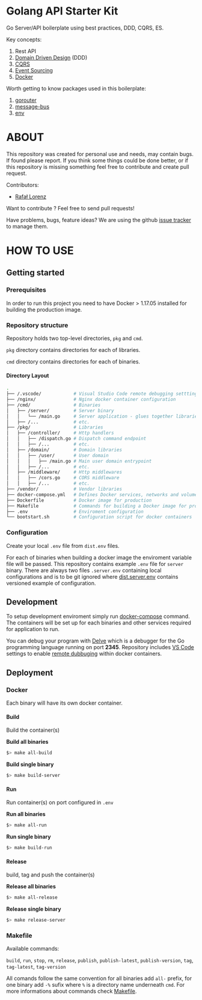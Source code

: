 Golang API Starter Kit
================

Go Server/API boilerplate using best practices, DDD, CQRS, ES.

Key concepts:
1. Rest API
2. [Domain Driven Design](https://en.wikipedia.org/wiki/Domain-driven_design)  (DDD)
3. [CQRS](https://martinfowler.com/bliki/CQRS.html)
4. [Event Sourcing](https://martinfowler.com/eaaDev/EventSourcing.html)
5. [Docker](https://www.docker.com/what-docker)

Worth getting to know packages used in this boilerplate:
1. [gorouter](https://github.com/vardius/gorouter)
2. [message-bus](https://github.com/vardius/message-bus)
3. [env](https://github.com/caarlos0/env)

ABOUT
==================================================
This repository was created for personal use and needs, may contain bugs. If found please report. If you think some things could be done better, or if this repository is missing something feel free to contribute and create pull request.

Contributors:

* [Rafał Lorenz](http://rafallorenz.com)

Want to contribute ? Feel free to send pull requests!

Have problems, bugs, feature ideas?
We are using the github [issue tracker](https://github.com/vardius/go-api-boilerplate/issues) to manage them.

HOW TO USE
==================================================

## Getting started
### Prerequisites
In order to run this project you need to have Docker > 1.17.05 installed for building the production image.

### Repository structure
Repository holds two top-level directories, `pkg` and `cmd`.

`pkg` directory contains directories for each of libraries.

`cmd` directory contains directories for each of binaries.

#### Directory Layout
```bash
.
├── /.vscode/            # Visual Studio Code remote debugging setttings
├── /nginx/              # Nginx docker container configuration
├── /cmd/                # Binaries
│   ├── /server/         # Server binary
│   │   └── /main.go     # Server application - glues together libraries
│   ├── /...             # etc.
├── /pkg/                # Libraries
│   ├── /controller/     # Http handlers
│   │   ├── /dispatch.go # Dispatch command endpoint
│   │   ├── /...         # etc.
│   ├── /domain/         # Domain libraries
│   │   ├── /user/       # User domain
│   │   │   ├── /main.go # Main user domain entrypoint
│   │   ├── /...         # etc.
│   ├── /middleware/     # Http middlewares
│   │   ├── /cors.go     # CORS middleware
│   │   ├── /...         # etc.
├── /vendor/             # Vendor libraries
├── docker-compose.yml   # Defines Docker services, networks and volumes per developer environment
├── Dockerfile           # Docker image for production
├── Makefile             # Commands for building a Docker image for production and deployment
├── .env                 # Enviroment configuration
└── bootstart.sh         # Configuration script for docker containers
```

### Configuration
Create your local `.env` file from `dist.env` files.

For each of binaries when building a docker image the enviroment variable file will be passed. This repository contains example `.env` file for `server` binary. There are always two files `.server.env` containing local configurations and is to be git ignored where [dist.server.env](dist.server.env) contains versioned example of configuration.

## Development
To setup development enviroment simply run [docker-compose](https://docs.docker.com/compose/gettingstarted/) command. The containers will be set up for each binaries and other services required for application to run.

You can debug your program with [Delve](https://github.com/derekparker/delve) which is a debugger for the Go programming language running on port **2345**. Repository includes [VS Code](https://code.visualstudio.com/) settings to enable [remote dubbuging](https://github.com/Microsoft/vscode-go/wiki/Debugging-Go-code-using-VS-Code) within docker containers.

## Deployment
### Docker
Each binary will have its own docker container.
#### Build
Build the container(s)

**Build all binaries**
```sh
$> make all-build
```
**Build single binary**
```sh
$> make build-server
```
#### Run
Run container(s) on port configured in `.env`

**Run all binaries**
```sh
$> make all-run
```
**Run single binary**
```sh
$> make build-run
```
#### Release
build, tag and push the container(s)

**Release all binaries**
```sh
$> make all-release
```
**Release single binary**
```sh
$> make release-server
```
### Makefile
Available commands:

`build`, `run`, `stop`, `rm`, `release`, `publish`, `publish-latest`, `publish-version`, `tag`, `tag-latest`, `tag-version`

All comands follow the same convention for all binaries add `all-` prefix, for one binary add `-%` sufix where `%` is a directory name underneath `cmd`. For more informations about commands check [Makefile](Makefile).
